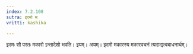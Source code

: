 ```yaml
---
index: 7.2.108
sutra: इदमो मः
vritti: kashika

---
```

इदमः सौ परतः मकारो ऽन्तादेशो भवति। इयम्। अयम्। इदमो मकारस्य मकारवचनं त्यदाद्यत्वबाधनार्थम्।